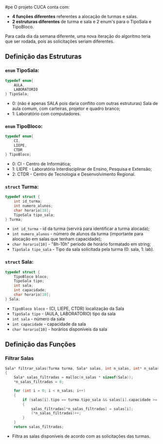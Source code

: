 #pe
O projeto CUCA conta com:
- <b>4 funções diferentes</b> referentes a alocação de turmas e salas.
- <b>2 estruturas diferentes</b> de turma e sala e 2 enum's para o TipoSala e TipoBloco.

Para cada dia da semana diferente, uma nova iteração do algoritmo teria que ser rodada, pois as solicitações seriam diferentes.

## Definição das Estruturas
### ``enum`` TipoSala:
```c 
typedef enum{
	AULA,
	LABORATORIO
} TipoSala;
```
- 0: (não é apenas SALA pois daria conflito com outras estruturas) Sala de aula comum, com carteiras, projetor e quadro branco;
- 1: Laboratório com computadores.

### `enum` TipoBloco:
```c
typedef enum{
	CI,
	LIEPE,
	CTDR
} TipoBloco;
```
- 0: CI - Centro de Informática;
- 1: LIEPE - Laboratório Interdisciplinar de Ensino, Pesquisa e Extensão;
- 2: CTDR - Centro de Tecnologia e Desenvolvimento Regional.

### `struct` Turma:
```c
typedef struct {
	int id_turma;
	int numero_alunos;
	char horario[10];
	TipoSala tipo_sala;
} Turma;
```
- `int id_turma` - id da turma (servirá para identificar a turma alocada);
- `int numero_alunos` - número de alunos da turma (importante para alocação em salas que tenham capacidade);
- `char horario[10]` - "8h-10h" período de horário formatado em string; 
- `TipoSala tipo_sala`  - Tipo da sala solicitada pela turma (0: sala, 1: lab).

### `struct` Sala:
```c
typedef struct {
	TipoBloco bloco;
	TipoSala tipo;
	int sala;
	int capacidade;
	char horario[10];
} Sala;
```
- `TipoBloco bloco` - (CI, LIEPE, CTDR) localização da Sala
- `TipoSala tipo` - (AULA, LABORATORIO) tipo da sala
- `int sala` - número da sala
- `int capacidade` - capacidade da sala
- `char horario[10]` - horários disponíveis da sala

## Definição das Funções

### Filtrar Salas
```c
Sala* filtrar_salas(Turma turma, Sala* salas, int n_salas, int* n_salas_filtradas) 
{
    Sala* salas_filtradas = malloc(n_salas * sizeof(Sala));
    *n_salas_filtradas = 0;

    for (int i = 0; i < n_salas; i++) 
    {
        if (salas[i].tipo == turma.tipo_sala && salas[i].capacidade >= turma.numero_alunos) 
        {
            salas_filtradas[*n_salas_filtradas] = salas[i];
            (*n_salas_filtradas)++;
        }
    }
    return salas_filtradas;
```
- Filtra as salas disponíveis de acordo com as solicitações das turmas.